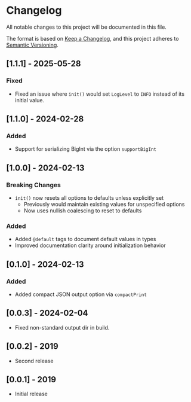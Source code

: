 # Changelog

All notable changes to this project will be documented in this file.

The format is based on [Keep a Changelog](https://keepachangelog.com/en/1.0.0/),
and this project adheres to [Semantic Versioning](https://semver.org/spec/v2.0.0.html).

## [1.1.1] - 2025-05-28

### Fixed

- Fixed an issue where `init()` would set `LogLevel` to `INFO` instead of its initial value.

## [1.1.0] - 2024-02-28

### Added

- Support for serializing BigInt via the option `supportBigInt`

## [1.0.0] - 2024-02-13

### Breaking Changes

- `init()` now resets all options to defaults unless explicitly set
  - Previously would maintain existing values for unspecified options
  - Now uses nullish coalescing to reset to defaults

### Added

- Added `@default` tags to document default values in types
- Improved documentation clarity around initialization behavior

## [0.1.0] - 2024-02-13

### Added

- Added compact JSON output option via `compactPrint`

## [0.0.3] - 2024-02-04

- Fixed non-standard output dir in build.

## [0.0.2] - 2019

- Second release

## [0.0.1] - 2019

- Initial release
